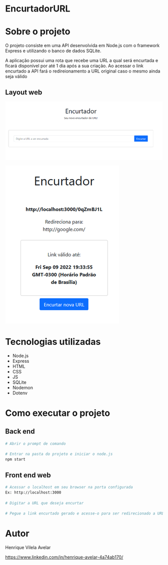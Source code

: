 # EncurtadorURL

# Sobre o projeto

O projeto consiste em uma API desenvolvida em Node.js com o framework Express e utilizando o banco de dados SQLite.

A aplicação possui uma rota que recebe uma URL a qual será encurtada e ficará disponível por até 1 dia após a sua criação. Ao acessar o link encurtado a API fará o redireionamento a URL original caso o mesmo ainda seja válido

## Layout web
![paginaInicial](https://github.com/HenriqueVAvelar/EncurtadorURL/blob/main/public/images/paginaInicial.PNG)

![linkEncurtado](https://github.com/HenriqueVAvelar/EncurtadorURL/blob/main/public/images/linkEncurtado.PNG)

# Tecnologias utilizadas
- Node.js
- Express
- HTML
- CSS
- JS
- SQLite
- Nodemon
- Dotenv

# Como executar o projeto

## Back end

```bash
# Abrir o prompt de comando

# Entrar na pasta do projeto e iniciar o node.js
npm start
```

## Front end web

```bash
# Acessar o localhost em seu browser na porta configurada
Ex: http://localhost:3000

# Digitar a URL que deseja encurtar

# Pegue a link encurtado gerado e acesse-o para ser redirecionado a URL original
```

# Autor

Henrique Vilela Avelar

https://www.linkedin.com/in/henrique-avelar-4a74ab170/
